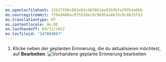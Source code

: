 ```yaml
---
ms.openlocfilehash: 12b1ff09c002e81c4676b1ee93b9bfa29fb4a0bb
ms.sourcegitcommit: 770ed406ec075528ec9c9695aa4bfdc8c8b25fd3
ms.translationtype: HT
ms.contentlocale: de-DE
ms.lasthandoff: 09/11/2022
ms.locfileid: "147884867"
---
```

1. Klicke neben der geplanten Erinnerung, die du aktualisieren möchtest, auf **Bearbeiten**.
![Vorhandene geplante Erinnerung bearbeiten](/assets/images/help/settings/scheduled-reminders-edit-existing.png)
